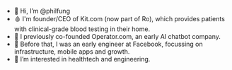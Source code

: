 - 👋 Hi, I’m @philfung
- 🩸 I'm founder/CEO of Kit.com (now part of Ro), which provides patients with clinical-grade blood testing in their home.
- 💬 I previously co-founded Operator.com, an early AI chatbot company.
- 📱 Before that, I was an early engineer at Facebook, focussing on infrastructure, mobile apps and growth.
- 🏥 I’m interested in healthtech and engineering.
<!---
philfung/philfung is a ✨ special ✨ repository because its `README.md` (this file) appears on your GitHub profile.
You can click the Preview link to take a look at your changes.
--->
